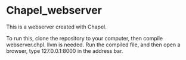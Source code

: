 # Chapel_webserver
This is a webserver created with Chapel.

To run this, clone the repository to your computer, then compile webserver.chpl. llvm is needed. Run the compiled file, and then open a browser, type 127.0.0.1:8000 in the address bar.
